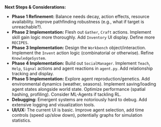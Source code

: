 

**Next Steps & Considerations:**

*   **Phase 1 Refinement:** Balance needs decay, action effects, resource availability. Improve pathfinding robustness (e.g., what if target is unreachable?).
*   **Phase 2 Implementation:** Flesh out `Gather`, `Craft` actions. Implement skill gain logic more thoroughly. Add `Inventory` UI display. Define more `RECIPES`.
*   **Phase 3 Implementation:** Design the `Workbench` object/interaction. Implement the `Invent` action logic (combinatorial or otherwise). Refine `KnowledgeSystem`.
*   **Phase 4 Implementation:** Build out `SocialManager`. Implement `Teach`, `Help`, `Signal` actions and agent reactions in `agent.py`. Add relationship tracking and display.
*   **Phase 5 Implementation:** Explore agent reproduction/genetics. Add environmental dynamics (weather, seasons). Implement saving/loading agent states alongside world state. Optimize performance (spatial hashing, profiling). Consider ML-Agents if tackling RL.
*   **Debugging:** Emergent systems are notoriously hard to debug. Add extensive logging and visualization tools.
*   **UI/UX:** The current UI is basic. Improve agent selection, add time controls (speed up/slow down), potentially graphs for simulation statistics.
